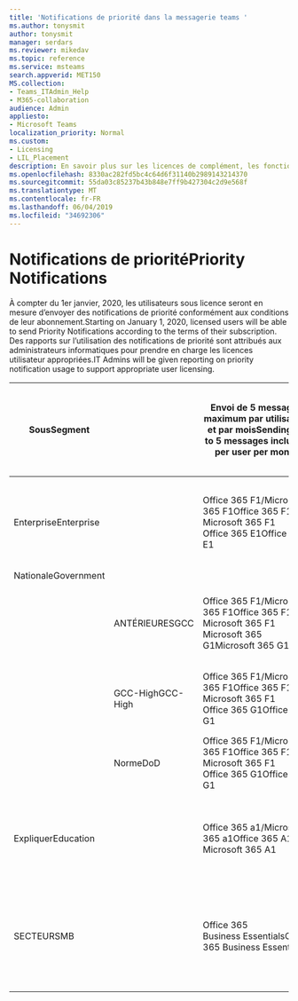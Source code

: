 ```yaml
---
title: 'Notifications de priorité dans la messagerie teams '
ms.author: tonysmit
author: tonysmit
manager: serdars
ms.reviewer: mikedav
ms.topic: reference
ms.service: msteams
search.appverid: MET150
MS.collection:
- Teams_ITAdmin_Help
- M365-collaboration
audience: Admin
appliesto:
- Microsoft Teams
localization_priority: Normal
ms.custom:
- Licensing
- LIL_Placement
description: En savoir plus sur les licences de complément, les fonctionnalités et l’achat pour Office 365 ProPlus.
ms.openlocfilehash: 8330ac282fd5bc4c64d6f31140b2989143214370
ms.sourcegitcommit: 55da03c85237b43b848e7ff9b427304c2d9e568f
ms.translationtype: MT
ms.contentlocale: fr-FR
ms.lasthandoff: 06/04/2019
ms.locfileid: "34692306"
---
```

# <a name="priority-notifications"></a><span data-ttu-id="814dc-103">Notifications de priorité</span><span class="sxs-lookup"><span data-stu-id="814dc-103">Priority Notifications</span></span>

<span data-ttu-id="814dc-104">À compter du 1er janvier, 2020, les utilisateurs sous licence seront en mesure d’envoyer des notifications de priorité conformément aux conditions de leur abonnement.</span><span class="sxs-lookup"><span data-stu-id="814dc-104">Starting on January 1, 2020, licensed users will be able to send Priority Notifications according to the terms of their subscription.</span></span> <span data-ttu-id="814dc-105">Des rapports sur l’utilisation des notifications de priorité sont attribués aux administrateurs informatiques pour prendre en charge les licences utilisateur appropriées.</span><span class="sxs-lookup"><span data-stu-id="814dc-105">IT Admins will be given reporting on priority notification usage to support appropriate user licensing.</span></span>

|<span data-ttu-id="814dc-106">Sous</span><span class="sxs-lookup"><span data-stu-id="814dc-106">Segment</span></span>| |<span data-ttu-id="814dc-107">Envoi de 5 messages maximum par utilisateur et par mois</span><span class="sxs-lookup"><span data-stu-id="814dc-107">Sending up to 5 messages included per user per month</span></span>| <span data-ttu-id="814dc-108">Envoi illimité de messages inclus par utilisateur et par mois</span><span class="sxs-lookup"><span data-stu-id="814dc-108">Sending unlimited messages included per user per month</span></span>|
|---|---|---|---|
|<span data-ttu-id="814dc-109">Enterprise</span><span class="sxs-lookup"><span data-stu-id="814dc-109">Enterprise</span></span>|| <span data-ttu-id="814dc-110">Office 365 F1/Microsoft 365 F1</span><span class="sxs-lookup"><span data-stu-id="814dc-110">Office 365 F1 / Microsoft 365 F1</span></span><br> <span data-ttu-id="814dc-111">Office 365 E1</span><span class="sxs-lookup"><span data-stu-id="814dc-111">Office 365 E1</span></span> | <span data-ttu-id="814dc-112">Office 365 E3/Microsoft 365 E3</span><span class="sxs-lookup"><span data-stu-id="814dc-112">Office 365 E3 / Microsoft 365 E3</span></span> <br><span data-ttu-id="814dc-113">Office 365 E5/Microsoft 365 E5</span><span class="sxs-lookup"><span data-stu-id="814dc-113">Office 365 E5 / Microsoft 365 E5</span></span>
|<span data-ttu-id="814dc-114">Nationale</span><span class="sxs-lookup"><span data-stu-id="814dc-114">Government</span></span>| | |
||<span data-ttu-id="814dc-115">ANTÉRIEURES</span><span class="sxs-lookup"><span data-stu-id="814dc-115">GCC</span></span>|<span data-ttu-id="814dc-116">Office 365 F1/Microsoft 365 F1</span><span class="sxs-lookup"><span data-stu-id="814dc-116">Office 365 F1 / Microsoft 365 F1</span></span><br> <span data-ttu-id="814dc-117">Microsoft 365 G1</span><span class="sxs-lookup"><span data-stu-id="814dc-117">Microsoft 365 G1</span></span>|<span data-ttu-id="814dc-118">Office 365 G3/Microsoft 365 G3</span><span class="sxs-lookup"><span data-stu-id="814dc-118">Office 365 G3 / Microsoft 365 G3</span></span> <br> <span data-ttu-id="814dc-119">Microsoft 365 G5</span><span class="sxs-lookup"><span data-stu-id="814dc-119">Microsoft 365 G5</span></span>|
||<span data-ttu-id="814dc-120">GCC-High</span><span class="sxs-lookup"><span data-stu-id="814dc-120">GCC-High</span></span>| <span data-ttu-id="814dc-121">Office 365 F1/Microsoft 365 F1</span><span class="sxs-lookup"><span data-stu-id="814dc-121">Office 365 F1 / Microsoft 365 F1</span></span><br> <span data-ttu-id="814dc-122">Office 365 G1</span><span class="sxs-lookup"><span data-stu-id="814dc-122">Office 365 G1</span></span>| <span data-ttu-id="814dc-123">Office 365 G3/Microsoft 365 G3 Microsoft 365 G5</span><span class="sxs-lookup"><span data-stu-id="814dc-123">Office 365 G3 / Microsoft 365 G3 Microsoft 365 G5</span></span>|
||<span data-ttu-id="814dc-124">Norme</span><span class="sxs-lookup"><span data-stu-id="814dc-124">DoD</span></span>| <span data-ttu-id="814dc-125">Office 365 F1/Microsoft 365 F1</span><span class="sxs-lookup"><span data-stu-id="814dc-125">Office 365 F1 / Microsoft 365 F1</span></span><br><span data-ttu-id="814dc-126">Office 365 G1</span><span class="sxs-lookup"><span data-stu-id="814dc-126">Office 365 G1</span></span>|<span data-ttu-id="814dc-127">Office 365 G3/Microsoft 365 G3</span><span class="sxs-lookup"><span data-stu-id="814dc-127">Office 365 G3 / Microsoft 365 G3</span></span>|
|<span data-ttu-id="814dc-128">Expliquer</span><span class="sxs-lookup"><span data-stu-id="814dc-128">Education</span></span>| |<span data-ttu-id="814dc-129">Office 365 a1/Microsoft 365 a1</span><span class="sxs-lookup"><span data-stu-id="814dc-129">Office 365 A1 / Microsoft 365 A1</span></span>|<span data-ttu-id="814dc-130">Office 365 a3/Microsoft 365 a3</span><span class="sxs-lookup"><span data-stu-id="814dc-130">Office 365 A3 / Microsoft 365 A3</span></span><br> <span data-ttu-id="814dc-131">Office 365 a5/Microsoft 365 a5</span><span class="sxs-lookup"><span data-stu-id="814dc-131">Office 365 A5 / Microsoft 365 A5</span></span>
|<span data-ttu-id="814dc-132">SECTEUR</span><span class="sxs-lookup"><span data-stu-id="814dc-132">SMB</span></span>| |<span data-ttu-id="814dc-133">Office 365 Business Essentials</span><span class="sxs-lookup"><span data-stu-id="814dc-133">Office 365 Business Essentials</span></span>|<span data-ttu-id="814dc-134">Office 365 Business Premium/Microsoft 365 entreprise</span><span class="sxs-lookup"><span data-stu-id="814dc-134">Office 365 Business Premium / Microsoft 365 Business</span></span>|
|||||
